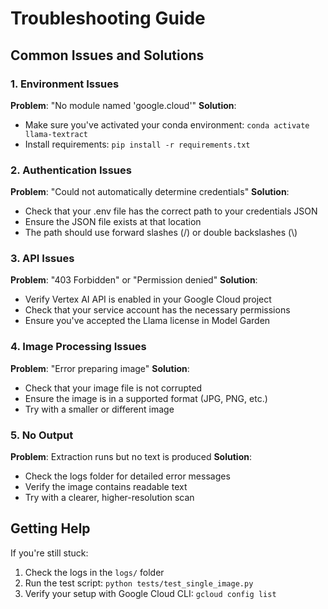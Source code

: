 # Troubleshooting Guide

## Common Issues and Solutions

### 1. Environment Issues

**Problem**: "No module named 'google.cloud'"
**Solution**: 
- Make sure you've activated your conda environment: `conda activate llama-textract`
- Install requirements: `pip install -r requirements.txt`

### 2. Authentication Issues

**Problem**: "Could not automatically determine credentials"
**Solution**:
- Check that your .env file has the correct path to your credentials JSON
- Ensure the JSON file exists at that location
- The path should use forward slashes (/) or double backslashes (\\)

### 3. API Issues

**Problem**: "403 Forbidden" or "Permission denied"
**Solution**:
- Verify Vertex AI API is enabled in your Google Cloud project
- Check that your service account has the necessary permissions
- Ensure you've accepted the Llama license in Model Garden

### 4. Image Processing Issues

**Problem**: "Error preparing image"
**Solution**:
- Check that your image file is not corrupted
- Ensure the image is in a supported format (JPG, PNG, etc.)
- Try with a smaller or different image

### 5. No Output

**Problem**: Extraction runs but no text is produced
**Solution**:
- Check the logs folder for detailed error messages
- Verify the image contains readable text
- Try with a clearer, higher-resolution scan

## Getting Help

If you're still stuck:

1. Check the logs in the `logs/` folder
2. Run the test script: `python tests/test_single_image.py`
3. Verify your setup with Google Cloud CLI: `gcloud config list`
